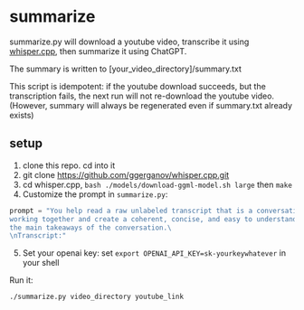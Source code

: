 # summarize

summarize.py will download a youtube video, transcribe it using [whisper.cpp](https://github.com/ggerganov/whisper.cpp), then summarize it using ChatGPT.

The summary is written to \[your_video_directory\]/summary.txt

This script is idempotent: if the youtube download succeeds, but the transcription fails, the next run will not re-download the youtube video. (However, summary will always be regenerated even if summary.txt already exists)

## setup

1. clone this repo. cd into it
2. git clone https://github.com/ggerganov/whisper.cpp.git
3. cd whisper.cpp, `bash ./models/download-ggml-model.sh large` then `make`
4. Customize the prompt in `summarize.py`:
```python
prompt = "You help read a raw unlabeled transcript that is a conversation between multiple people \
working together and create a coherent, concise, and easy to understand summary that extracts \
the main takeaways of the conversation.\
\nTranscript:"
```
5. Set your openai key: set `export OPENAI_API_KEY=sk-yourkeywhatever` in your shell

Run it: 
```bash
./summarize.py video_directory youtube_link
```